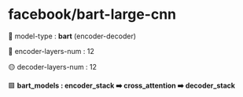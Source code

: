 # facebook/bart-large-cnn
🔵 model-type : __bart__ (encoder-decoder)

🔴 encoder-layers-num : 12

🟡 decoder-layers-num : 12

🟩 __bart_models  :  encoder_stack ➡️ cross_attention ➡️ decoder_stack__
